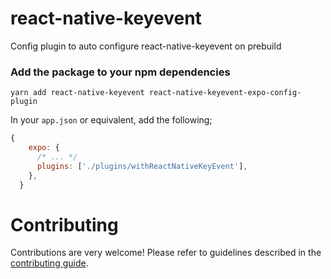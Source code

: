 # react-native-keyevent

Config plugin to auto configure react-native-keyevent on prebuild
### Add the package to your npm dependencies

```
yarn add react-native-keyevent react-native-keyevent-expo-config-plugin
```

In your `app.json` or equivalent, add the following;
```js
{
    expo: {
      /* ... */
      plugins: ['./plugins/withReactNativeKeyEvent'],
    },
  }
```

# Contributing

Contributions are very welcome! Please refer to guidelines described in the [contributing guide]( https://github.com/expo/expo#contributing).
